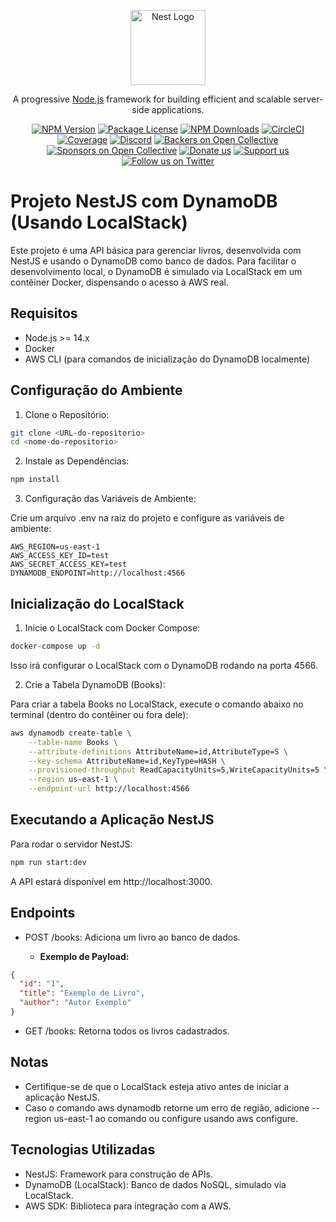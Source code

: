 <p align="center">
  <a href="http://nestjs.com/" target="blank"><img src="https://nestjs.com/img/logo-small.svg" width="120" alt="Nest Logo" /></a>
</p>

[circleci-image]: https://img.shields.io/circleci/build/github/nestjs/nest/master?token=abc123def456
[circleci-url]: https://circleci.com/gh/nestjs/nest

  <p align="center">A progressive <a href="http://nodejs.org" target="_blank">Node.js</a> framework for building efficient and scalable server-side applications.</p>
    <p align="center">
<a href="https://www.npmjs.com/~nestjscore" target="_blank"><img src="https://img.shields.io/npm/v/@nestjs/core.svg" alt="NPM Version" /></a>
<a href="https://www.npmjs.com/~nestjscore" target="_blank"><img src="https://img.shields.io/npm/l/@nestjs/core.svg" alt="Package License" /></a>
<a href="https://www.npmjs.com/~nestjscore" target="_blank"><img src="https://img.shields.io/npm/dm/@nestjs/common.svg" alt="NPM Downloads" /></a>
<a href="https://circleci.com/gh/nestjs/nest" target="_blank"><img src="https://img.shields.io/circleci/build/github/nestjs/nest/master" alt="CircleCI" /></a>
<a href="https://coveralls.io/github/nestjs/nest?branch=master" target="_blank"><img src="https://coveralls.io/repos/github/nestjs/nest/badge.svg?branch=master#9" alt="Coverage" /></a>
<a href="https://discord.gg/G7Qnnhy" target="_blank"><img src="https://img.shields.io/badge/discord-online-brightgreen.svg" alt="Discord"/></a>
<a href="https://opencollective.com/nest#backer" target="_blank"><img src="https://opencollective.com/nest/backers/badge.svg" alt="Backers on Open Collective" /></a>
<a href="https://opencollective.com/nest#sponsor" target="_blank"><img src="https://opencollective.com/nest/sponsors/badge.svg" alt="Sponsors on Open Collective" /></a>
  <a href="https://paypal.me/kamilmysliwiec" target="_blank"><img src="https://img.shields.io/badge/Donate-PayPal-ff3f59.svg" alt="Donate us"/></a>
    <a href="https://opencollective.com/nest#sponsor"  target="_blank"><img src="https://img.shields.io/badge/Support%20us-Open%20Collective-41B883.svg" alt="Support us"></a>
  <a href="https://twitter.com/nestframework" target="_blank"><img src="https://img.shields.io/twitter/follow/nestframework.svg?style=social&label=Follow" alt="Follow us on Twitter"></a>
</p>

# Projeto NestJS com DynamoDB (Usando LocalStack)

Este projeto é uma API básica para gerenciar livros, desenvolvida com NestJS e usando o DynamoDB como banco de dados. Para facilitar o desenvolvimento local, o DynamoDB é simulado via LocalStack em um contêiner Docker, dispensando o acesso à AWS real.

## Requisitos

- Node.js >= 14.x
- Docker
- AWS CLI (para comandos de inicialização do DynamoDB localmente)

## Configuração do Ambiente

1. Clone o Repositório:

```sh
git clone <URL-do-repositorio>
cd <nome-do-repositorio>
```

2. Instale as Dependências:

```sh
npm install
```

3. Configuração das Variáveis de Ambiente:

Crie um arquivo .env na raiz do projeto e configure as variáveis de ambiente:

```text
AWS_REGION=us-east-1
AWS_ACCESS_KEY_ID=test
AWS_SECRET_ACCESS_KEY=test
DYNAMODB_ENDPOINT=http://localhost:4566
```

## Inicialização do LocalStack

1.  Inicie o LocalStack com Docker Compose:

```sh
docker-compose up -d
```

Isso irá configurar o LocalStack com o DynamoDB rodando na porta 4566.

2. Crie a Tabela DynamoDB (Books):

Para criar a tabela Books no LocalStack, execute o comando abaixo no terminal (dentro do contêiner ou fora dele):

```sh
aws dynamodb create-table \
    --table-name Books \
    --attribute-definitions AttributeName=id,AttributeType=S \
    --key-schema AttributeName=id,KeyType=HASH \
    --provisioned-throughput ReadCapacityUnits=5,WriteCapacityUnits=5 \
    --region us-east-1 \
    --endpoint-url http://localhost:4566
```

## Executando a Aplicação NestJS

Para rodar o servidor NestJS:

```sh
npm run start:dev
```

A API estará disponível em http://localhost:3000.

## Endpoints

- POST /books: Adiciona um livro ao banco de dados.

  - **Exemplo de Payload:**

```json
{
  "id": "1",
  "title": "Exemplo de Livro",
  "author": "Autor Exemplo"
}
```

- GET /books: Retorna todos os livros cadastrados.

## Notas

- Certifique-se de que o LocalStack esteja ativo antes de iniciar a aplicação NestJS.
- Caso o comando aws dynamodb retorne um erro de região, adicione --region us-east-1 ao comando ou configure usando aws configure.

## Tecnologias Utilizadas

- NestJS: Framework para construção de APIs.
- DynamoDB (LocalStack): Banco de dados NoSQL, simulado via LocalStack.
- AWS SDK: Biblioteca para integração com a AWS.
